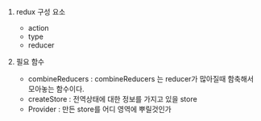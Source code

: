 1. redux 구성 요소
   - action
   - type
   - reducer

2. 필요 함수
   - combineReducers
   : combineReducers 는 reducer가 많아질때 함축해서 모아놓는 함수이다.
   - createStore
   : 전역상태에 대한 정보를 가지고 있을 store
   - Provider
   : 만든 store를 어디 영역에 뿌릴것인가
